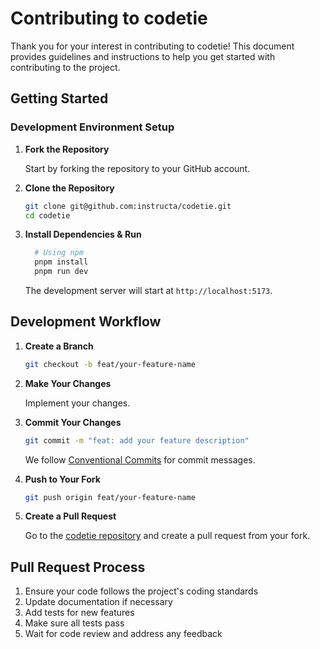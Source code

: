 # Contributing to codetie

Thank you for your interest in contributing to codetie! This document provides guidelines and instructions to help you get started with contributing to the project.


## Getting Started

### Development Environment Setup

1. **Fork the Repository**
   
   Start by forking the repository to your GitHub account.

2. **Clone the Repository**

   ```bash
   git clone git@github.com:instructa/codetie.git
   cd codetie
   ```

3. **Install Dependencies & Run**

    ```bash
      # Using npm
      pnpm install
      pnpm run dev
    ```

   The development server will start at `http://localhost:5173`.

## Development Workflow

1. **Create a Branch**

   ```bash
   git checkout -b feat/your-feature-name
   ```

2. **Make Your Changes**

   Implement your changes.

3. **Commit Your Changes**

   ```bash
   git commit -m "feat: add your feature description"
   ```

   We follow [Conventional Commits](https://www.conventionalcommits.org/) for commit messages.

4. **Push to Your Fork**

   ```bash
   git push origin feat/your-feature-name
   ```

5. **Create a Pull Request**

   Go to the [codetie repository](https://github.com/instructa/codetie) and create a pull request from your fork.

## Pull Request Process

1. Ensure your code follows the project's coding standards
2. Update documentation if necessary
3. Add tests for new features
4. Make sure all tests pass
5. Wait for code review and address any feedback